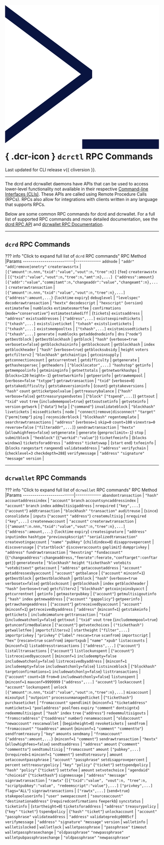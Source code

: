 # ![](../../img/dcr-icons/Dcrtl.svg){ .dcr-icon } `dcrctl` RPC Commands

Last updated for CLI release v{{ cliversion }}.

---

The dcrd and dcrwallet daemons have APIs that can be used to access lower-level functionality not available in their respective [Command-line Interfaces (CLIs)](dcrd-and-dcrwallet-cli-arguments.md). These APIs are called using Remote Procedure Calls (RPCs). RPCs also allow for integrations with clients written in any language that supports RPCs.

Below are some common RPC commands for dcrd and dcrwallet. For a full list of supported RPC commands and more detailed documentation, see the [dcrd RPC API](https://github.com/decred/dcrd/blob/master/docs/json_rpc_api.mediawiki) and [dcrwallet RPC Documentation](https://github.com/decred/dcrwallet/tree/master/rpc/documentation).

---

## `dcrd` RPC Commands

??? info "Click to expand full list of `dcrd` RPC commands"
    RPC Method                |Params
    --------------------------|-------------
    `addnode`                 | `"addr"` `"add|remove|onetry"`
    `createrawssrtx`          | `[{"amount":n.nnn,"txid":"value","vout":n,"tree":n}]` (`fee`)
    `createrawsstx`           | `[{"txid":"value","vout":n,"tree":n,"amt":n},...] {"address":amount} [{"addr":"value","commitamt":n,"changeaddr":"value","changeamt":n},...]`
    `createrawtransaction`    | `[{"amount":n.nnn,"txid":"value","vout":n,"tree":n},...]` `{"address":amount,...}` (`locktime` `expiry`)
    `debuglevel`              | `"levelspec"`
    `decoderawtransaction`    | `"hextx"`
    `decodescript`            | `"hexscript"` (`version`)
    `estimatefee`             | `numblocks`
    `estimatesmartfee`        | `confirmations` (`mode="conservative"`)
    `estimatestakediff`       | (`tickets`)
    `existsaddress`           | `"address"`
    `existsaddresses`         | `["address",...]`
    `existsexpiredtickets`    | `["txhash",...]`
    `existsliveticket`        | `"txhash"`
    `existslivetickets`       | `["txhash",...]`
    `existsmempooltxs`        | `["txhash",...]`
    `existsmissedtickets`     | `["txhash",...]`
    `generate`                | `numblocks`
    `getaddednodeinfo`        | `dns` (`"node"`)
    `getbestblock`            |
    `getbestblockhash`        |
    `getblock`                | `"hash"` (`verbose=true` `verbosetx=false`)
    `getblockchaininfo`       |
    `getblockcount`           |
    `getblockhash`            | `index`
    `getblockheader`          | `"hash"` (`verbose=true`)
    `getblocksubsidy`         | `height` `voters`
    `getcfilterv2`            | `"blockhash"`
    `getchaintips`            |
    `getcoinsupply`           |
    `getconnectioncount`      |
    `getcurrentnet`           |
    `getdifficulty`           |
    `getgenerate`             |
    `gethashespersec`         |
    `getheaders`              | `["blocklocator",...]` `"hashstop"`
    `getinfo`                 |
    `getmempoolinfo`          |
    `getmininginfo`           |
    `getnettotals`            |
    `getnetworkhashps`        | (`blocks=120` `height=-1`)
    `getnetworkinfo`          |
    `getpeerinfo`             |
    `getrawmempool`           | (`verbose=false` `"txtype"`)
    `getrawtransaction`       | `"txid"` (`verbose=0`)
    `getstakedifficulty`      |
    `getstakeversioninfo`     | (`count`)
    `getstakeversions`        | `"hash"` `count`
    `getticketpoolvalue`      |
    `gettreasurybalance`      | (`"hash"` `verbose=false`)
    `gettreasuryspendvotes`   | (`"block"` `["tspend",...]`)
    `gettxout`                | `"txid"` `vout` `tree` (`includemempool=true`)
    `gettxoutsetinfo`         |
    `getvoteinfo`             | `version`
    `getwork`                 | (`"data"`)
    `help`                    | (`"command"`)
    `invalidateblock`         | `"blockhash"`
    `livetickets`             |
    `missedtickets`           |
    `node`                    | `"connect|remove|disconnect"` `"target"` (`"perm|temp"`)
    `ping`                    |
    `reconsiderblock`         | `"blockhash"`
    `regentemplate`           |
    `searchrawtransactions`   | `"address"` (`verbose=1` `skip=0` `count=100` `vinextra=0` `reverse=false` `["filteraddr",...]`)
    `sendrawtransaction`      | `"hextx"` (`allowhighfees=false`)
    `setgenerate`             | `generate` (`genproclimit=-1`)
    `stop`                    |
    `submitblock`             | `"hexblock"` (`{"workid":"value"}`)
    `ticketfeeinfo`           | (`blocks` `windows`)
    `ticketsforaddress`       | `"address"`
    `ticketvwap`              | (`start` `end`)
    `txfeeinfo`               | (`blocks` `rangestart` `rangeend`)
    `validateaddress`         | `"address"`
    `verifychain`             | (`checklevel=3` `checkdepth=288`)
    `verifymessage`           | `"address"` `"signature"` `"message"`
    `version`                 |

---

## `dcrwallet` RPC Commands

??? info "Click to expand full list of `dcrwallet` RPC commands"
    RPC Method                |Params
    --------------------------|-------------
    `abandontransaction`      | `"hash"`
    `accountaddressindex`     | `"account"` `branch`
    `accountsyncaddressindex` | `"account"` `branch` `index`
    `addmultisigaddress`      | `nrequired` `["key",...]` (`"account"`)
    `addtransaction`          | `"blockhash"` `"transaction"`
    `auditreuse`              | (`since`)
    `consolidate`             | `inputs` (`"account"` `"address"`)
    `createmultisig`          | `nrequired` `["key",...]`
    `createnewaccount`        | `"account"`
    `createrawtransaction`    | `[{"amount":n.nnn,"txid":"value","vout":n,"tree":n},...]` `{"address":amount,...}` (`locktime` `expiry`)
    `createsignature`         | `"address"` `inputindex` `hashtype` `"previouspkscript"` `"serializedtransaction"`
    `createvotingaccount`     | `"name"` `"pubkey"` (`childindex=0`)
    `disapprovepercent`       |
    `discoverusage`           | (`"startblock"` `discoveraccounts` `gaplimit`)
    `dumpprivkey`             | `"address"`
    `fundrawtransaction`      | `"hexstring"` `"fundaccount"` (`{"changeaddress":changeaddress,"feerate":feerate,"conftarget":conftarget}`)
    `generatevote`            | `"blockhash"` `height` `"tickethash"` `votebits` `"votebitsext"`
    `getaccount`              | `"address"`
    `getaccountaddress`       | `"account"`
    `getaddressesbyaccount`   | `"account"`
    `getbalance`              | (`"account"` `minconf=1`)
    `getbestblock`            |
    `getbestblockhash`        |
    `getblock`                | `"hash"` (`verbose=true` `verbosetx=false`)
    `getblockcount`           |
    `getblockhash`            | `index`
    `getblockheader`          | `"hash"` (`verbose=true`)
    `getcfilterv2`            | `"blockhash"`
    `getcoinjoinsbyacct`      |
    `getcurrentnet`           |
    `getinfo`                 |
    `getmasterpubkey`         | (`"account"`)
    `getmultisigoutinfo`      | `"hash"` `index`
    `getnewaddress`           | (`"account"` `"gappolicy"`)
    `getpeerinfo`             |
    `getrawchangeaddress`     | (`"account"`)
    `getreceivedbyaccount`    | `"account"` (`minconf=1`)
    `getreceivedbyaddress`    | `"address"` (`minconf=1`)
    `getstakeinfo`            |
    `gettickets`              | `includeimmature`
    `gettransaction`          | `"txid"` (`includewatchonly=false`)
    `gettxout`                | `"txid"` `vout` `tree` (`includemempool=true`)
    `getunconfirmedbalance`   | (`"account"`)
    `getvotechoices`          | `("tickethash")`
    `getwalletfee`            |
    `importcfiltersv2`        | `startheight` `["filter",...]`
    `importprivkey`           | `"privkey"` (`"label"` `rescan=true` `scanfrom`)
    `importscript`            | `"hex"` (`rescan=true` `scanfrom`)
    `importxpub`              | `"name"` `"xpub"`
    `listaccounts`            | (`minconf=1`)
    `listaddresstransactions` | `["address",...]` (`"account"`)
    `listalltransactions`     | (`"account"`)
    `listlockunspent`         | (`"account"`)
    `listreceivedbyaccount`   | (`minconf=1` `includeempty=false` `includewatchonly=false`)
    `listreceivedbyaddress`   | (`minconf=1` `includeempty=false` `includewatchonly=false`)
    `listsinceblock`          | (`"blockhash"` `targetconfirmations=1` `includewatchonly=false`)
    `listtransactions`        | (`"account"` `count=10` `from=0` `includewatchonly=false`)
    `listunspent`             | (`minconf=1` `maxconf=9999999` `["address",...]` `"account"`)
    `lockaccount`             | `"account"`
    `lockunspent`             | `unlock` `[{"amount":n.nnn,"txid":"value","vout":n,"tree":n},...]`
    `mixaccount`              |
    `mixoutput`               | `"outpoint"`
    `processunmanagedticket`  | (`"tickethash"`)
    `purchaseticket`          | `"fromaccount"` `spendlimit` (`minconf=1` `"ticketaddress"` `numtickets=1` `"pooladdress"` `poolfees` `expiry` `"comment"` `dontsigntx`)
    `redeemmultisigout`       | `"hash"` `index` `tree` (`"address"`)
    `redeemmultisigouts`      | `"fromscraddress"` (`"toaddress"` `number`)
    `renameaccount`           | `"oldaccount"` `"newaccount"`
    `rescanwallet`            | (`beginheight=0`)
    `revoketickets`           |
    `sendfrom`                | `"fromaccount"` `"toaddress"` `amount` (`minconf=1` `"comment"` `"commentto"`)
    `sendfromtreasury`        | `"key"` `amounts`
    `sendmany`                | `"fromaccount"` `{"address":amount,...}` (`minconf=1` `"comment"`)
    `sendrawtransaction`      | `"hextx"` (`allowhighfees=false`)
    `sendtoaddress`           | `"address"` `amount` (`"comment"` `"commentto"`)
    `sendtomultisig`          | `"fromaccount"` `amount` `["pubkey",...]` (`nrequired=1` `minconf=1` `"comment"`)
    `sendtotreasury`          | `amount`
    `setaccountpassphrase`    | `"account"` `"passphrase"`
    `setdisapprovepercent`    | `percent`
    `settreasurypolicy`       | `"key"` `"policy"` (`"ticket"`)
    `settspendpolicy`         | `"hash"` `"policy"` (`"ticket"`)
    `settxfee`                | `amount`
    `setvotechoice`           | `"agendaid"` `"choiceid"` (`"tickethash"`)
    `signmessage`             | `"address"` `"message"`
    `signrawtransaction`      | `"rawtx"` (`[{"txid":"value", "vout":n, "tree":n, "scriptpubkey":"value", "redeemscript":"value"},...]` `["privkey",...]` `flags="ALL"`)
    `signrawtransactions`     | `["rawtx",...]` (`send=true`)
    `stakepooluserinfo`       | `"user"`
    `sweepaccount`            | `"sourceaccount"` `"destinationaddress"` (`requiredconfirmations` `feeperkb`)
    `syncstatus`              |
    `ticketinfo`              | (`startheight=0`)
    `ticketsforaddress`       | `"address"`
    `treasurypolicy`          | (`"key"` `"ticket"`)
    `tspendpolicy`            | (`"hash"` `"ticket"`)
    `unlockaccount`           | `"account"` `"passphrase"`
    `validateaddress`         | `"address"`
    `validatepredcp0005cf`    |
    `verifymessage`           | `"address"` `"signature"` `"message"`
    `version`                 |
    `walletinfo`              |
    `walletislocked`          |
    `walletlock`              |
    `walletpassphrase`        | `"passphrase"` `timeout`
    `walletpassphrasechange`  | `"oldpassphrase"` `"newpassphrase"`
    `walletpubpassphrasechange` | `"oldpassphrase"` `"newpassphrase"`
